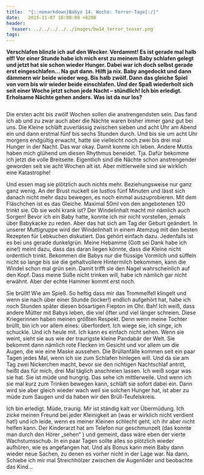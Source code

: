 ```yaml
---
title:  "{::nomarkdown}Babys 14. Woche: Terror-Tage{:/}"
date:   2015-11-07 10:00:00 +0200
header:
  teaser: ../../../../../images/bw14_terror_teaser.png
tags:
---
```

**Verschlafen blinzle ich auf den Wecker. Verdammt! Es ist gerade mal halb elf! Vor einer Stunde habe ich mich erst zu meinem Baby schlafen gelegt und jetzt hat sie schon wieder Hunger. Dabei war ich doch selbst gerade erst eingeschlafen... Na gut dann. Hilft ja nix. Baby angedockt und dann dämmern wir beide wieder weg. Bis halb zwölf. Dann das gleiche Spiel von vorn bis wir wieder beide einschlafen. Und der Spaß wiederholt sich seit einer Woche jetzt schon jede Nacht – stündlich! Ich bin erledigt. Erholsame Nächte gehen anders. Was ist da nur los?**

<figure>
  <img src="../../../../../images/bw14_terror.jpg" alt="">
  <figcaption></figcaption>
</figure>

Die ersten acht bis zwölf Wochen sollen die anstrengendsten sein. Das fand ich ab und zu zwar auch aber die Nächte waren bisher immer ganz gut bei uns. Die Kleine schläft zuverlässig zwischen sieben und acht Uhr am Abend ein und dann erstmal fünf bis sechs Stunden durch. Und bis sie um acht Uhr morgens endgültig erwacht, hatte sie vielleicht noch zwei bis drei mal Hunger in der Nacht. Das war okay. Damit konnte ich leben. Andere Muttis haben mich glühend um diesen Rhythmus beneidet. Tja. Dafür bekomme ich jetzt die volle Breitseite. Eigentlich sind die Nächte schon anstrengender geworden seit sie acht Wochen alt ist. Aber mittlerweile sind sie wirklich eine Katastrophe!

Und essen mag sie plötzlich auch nichts mehr. Beziehungsweise nur ganz ganz wenig. An der Brust nuckelt sie lustlos fünf Minuten und lässt sich danach nicht mehr dazu bewegen, es noch einmal auszuprobieren. Mit dem Fläschchen ist es das Gleiche. Maximal 50ml von den angebotenen 120 trinkt sie. Ob sie wohl krank ist? Der Windelinhalt macht mir nämlich auch Sorgen! Bevor ich ein Baby hatte, konnte ich mir nicht vorstellen, jemals über Babykacke zu reden. Aber das hat sich am Tag der Geburt geändert. In unserer Muttigruppe wird der Windelinhalt in einem Atemzug mit den besten Rezepten für Lebkuchen diskutiert. Das gehört einfach dazu. Jedenfalls ist es bei uns gerade dunkelgrün. Meine Hebamme (Gott sei Dank habe ich eine!) meint dazu, dass das daran liegen könnte, dass die Kleine nicht ordentlich trinkt. Bekommen die Babys nur die flüssige Vormilch und süffeln nicht so lange bis sie die gehaltvollere Hintermilch bekommen, kann die Windel schon mal grün sein. Damit trifft sie den Nagel wahrscheinlich auf den Kopf. Dass meine Süße nicht trinken will, habe ich nämlich gar nicht erwähnt. Aber der echte Hammer kommt erst noch.

Sie brüllt! Wie am Spieß. So heftig dass mir das Trommelfell klingelt und wenn sie nach über einer Stunde (locker!) endlich aufgehört hat, habe ich noch Stunden später diesen bösartigen Fiepton im Ohr. Bah! Ich weiß, dass andere Mütter mit Babys leben, die viel öfter und viel länger schreien. Diese Kriegerinnen haben meinen größten Respekt. Denn wenn meine Tochter brüllt, bin ich vor allem eines: überfordert. Ich wiege sie, ich singe, ich schuckle. Und ich heule mit. Ich kann es einfach nicht sehen. Wenn sie weint, sieht sie aus wie der traurigste kleine Pandabär der Welt. Sie bekommt dann nämlich rote Flecken im Gesicht und vor allem um die Augen, die wie eine Maske aussehen. Die Brüllanfälle kommen seit ein paar Tagen jedes Mal, wenn ich sie zum Schlafen hinlegen will. Und da sie am Tag zwei Nickerchen macht, bevor sie den richtigen Nachtschlaf antritt, heißt das für mich, drei Mal täglich anschreien lassen. Ich weiß sogar was sie hat. Sie ist müde und hungrig. Das sehe ich mittlerweile. Und wenn ich sie mal kurz zum Trinken bewegen kann, schläft sie sofort dabei ein. Dann wird sie aber gleich wieder wach weil sie solchen Hunger hat, ist aber zu müde zum Saugen und da haben wir den Brüll-Teufelskreis.

Ich bin erledigt. Müde, traurig. Mir ist ständig kalt vor Übermüdung. Ich zicke meinen Freund bei jeder Kleinigkeit an (was er wirklich nicht verdient hat!) und ich leide, wenn es meiner Kleinen schlecht geht, ich ihr aber nicht helfen kann. Der Kinderarzt hat am Telefon nur geschmunzelt (das konnte man durch den Hörer „sehen“ ) und gemeint, dass wäre eben der vierte Wachstumsschub. In ein paar Tagen sollte alles so plötzlich wieder aufhören, wie es angefangen hat. Und als Bonus kann mein Baby dann wieder neue Sachen, zu denen es vorher nicht in der Lage war. Na dann. Schiebe ich mir mal Streichhölzer zwischen die Augenlider und beobachte das Kind...